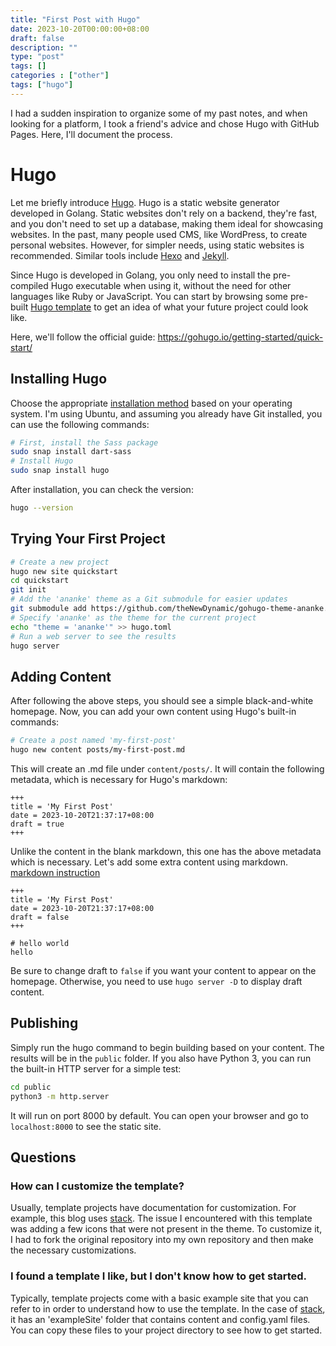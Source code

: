 ```yaml
---
title: "First Post with Hugo"
date: 2023-10-20T00:00:00+08:00
draft: false
description: ""
type: "post"
tags: []
categories : ["other"]
tags: ["hugo"]
---
```


I had a sudden inspiration to organize some of my past notes, and when looking for a platform, I took a friend's advice and chose Hugo with GitHub Pages. Here, I'll document the process.

# Hugo
Let me briefly introduce [Hugo](https://gohugo.io/). Hugo is a static website generator developed in Golang. Static websites don't rely on a backend, they're fast, and you don't need to set up a database, making them ideal for showcasing websites. In the past, many people used CMS, like WordPress, to create personal websites. However, for simpler needs, using static websites is recommended. Similar tools include [Hexo](https://hexo.io/) and [Jekyll](https://jekyllrb.com/).

Since Hugo is developed in Golang, you only need to install the pre-compiled Hugo executable when using it, without the need for other languages like Ruby or JavaScript. You can start by browsing some pre-built [Hugo template](https://themes.gohugo.io/tags/blog) to get an idea of what your future project could look like.


Here, we'll follow the official guide: https://gohugo.io/getting-started/quick-start/

## Installing Hugo
Choose the appropriate [installation method](https://gohugo.io/installation/) based on your operating system. I'm using Ubuntu, and assuming you already have Git installed, you can use the following commands:

```bash
# First, install the Sass package
sudo snap install dart-sass
# Install Hugo
sudo snap install hugo
```
After installation, you can check the version:


```bash
hugo --version
```
## Trying Your First Project
```bash
# Create a new project
hugo new site quickstart
cd quickstart
git init
# Add the 'ananke' theme as a Git submodule for easier updates
git submodule add https://github.com/theNewDynamic/gohugo-theme-ananke.git themes/ananke
# Specify 'ananke' as the theme for the current project
echo "theme = 'ananke'" >> hugo.toml
# Run a web server to see the results
hugo server
```
## Adding Content
After following the above steps, you should see a simple black-and-white homepage. Now, you can add your own content using Hugo's built-in commands:

```bash 
# Create a post named 'my-first-post'
hugo new content posts/my-first-post.md
```
This will create an .md file under `content/posts/`. It will contain the following metadata, which is necessary for Hugo's markdown:

```
+++
title = 'My First Post'
date = 2023-10-20T21:37:17+08:00
draft = true
+++
```
Unlike the content in the blank markdown, this one has the above metadata which is necessary. Let's add some extra content using markdown. [markdown instruction](https://www.markdownguide.org/getting-started/)

```
+++
title = 'My First Post'
date = 2023-10-20T21:37:17+08:00
draft = false
+++

# hello world
hello
```
Be sure to change draft to `false` if you want your content to appear on the homepage. Otherwise, you need to use `hugo server -D` to display draft content.

## Publishing
Simply run the hugo command to begin building based on your content. The results will be in the `public` folder. If you also have Python 3, you can run the built-in HTTP server for a simple test:

```bash
cd public
python3 -m http.server
```
It will run on port 8000 by default. You can open your browser and go to `localhost:8000` to see the static site.

## Questions
### How can I customize the template?
Usually, template projects have documentation for customization. For example, this blog uses [stack](https://github.com/CaiJimmy/hugo-theme-stack). The issue I encountered with this template was adding a few icons that were not present in the theme. To customize it, I had to fork the original repository into my own repository and then make the necessary customizations.

### I found a template I like, but I don't know how to get started.
Typically, template projects come with a basic example site that you can refer to in order to understand how to use the template. In the case of [stack](https://github.com/CaiJimmy/hugo-theme-stack), it has an 'exampleSite' folder that contains content and config.yaml files. You can copy these files to your project directory to see how to get started.